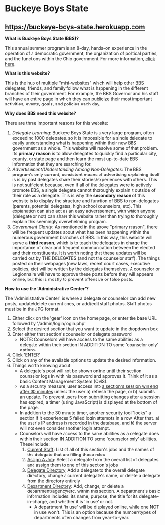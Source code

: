 # Buckeye Boys State

## https://buckeye-boys-state.herokuapp.com

<b>What is Buckeye Boys State (BBS)?</b>
<p>
  This annual summer program is an 8-day, hands-on experience in the operation of a democratic government, the organization of political parties, and the functions within the Ohio government. For more information, <a href="http://www.ohiobuckeyeboysstate.com/">click here</a>.
 </p>

<b>What is this website?</b>
<p>
  This is the hub of multiple "mini-websites" which will help other BBS delegates, friends, and family follow what is happening in the different branches of their government. For example, the BBS Governor and his staff will have an entire page in which they can publicize their most important activities, events, goals, and policies each day.
</p>

<b>Why does BBS need this website?</b>
<p>
  There are three important reasons for this website:
  <ol>
    <li>
      <i>Delegate Learning</i>: Buckeye Boys State is a very large program, often exceeding 1000 delegates, so it is impossible for a single delegate to easily understanding what is happening within their new BBS government as a whole. This website will resolve some of that problem. Its <b>primary reason</b> is to allow delegates to quickly find a particular city, county, or state page and then learn the most up-to-date BBS information that they are searching for.
    </li>
    <li>
      <i>Advertisement/Understanding Among Non-Delegates</i>: The BBS program's only current, consistent means of advertising explaining itself is is by past delegates share their stories/experiences with others. This is not sufficient because, even if all of the delegates were to actively promote BBS, a single delegate cannot thoroughly explain it outside of their role as a delegate. This is why the <b>secondary reason</b> of this website is to display the structure and function of BBS to non-delegates (parents, potential delegates, high school counselors, etc). This explanation can also act as an easy advertisement, with which anyone (delegate or not) can share this website rather than trying to thoroughly explain this seemingly overwhelming program.
    </li>
    <li>
      <i>Government Clarity</i>: As mentioned in the above "primary reason", there will be frequent updates about what has been happening within the numerous government branches of BBS. In this way, this website will serve a <b>third reason</b>, which is to teach the delegates in charge the importance of clear and frequent communication between the elected and their constituents. It is worth noting that these updates will be carried out by THE DELEGATES (and not the counselor staff). The things posted on their webpages (new laws, recent court cases, executive policies, etc) will be written by the delegates themselves. A counselor or Legionnaire will have to approve these posts before they will appears online, but this is mostly to prevent offensive or false posts.
    </li>
  </ol>
</p>

<b>How to use the 'Administrative Center'?</b>
<p>
  The 'Administrative Center' is where a delegate or counselor can add new posts, update/delete current ones, or add/edit staff photos. Staff photos must be in the JPG format.
  <ol>
    <li>
      Either click on the 'gear' icon on the home page, or enter the base URL followed by '/admin/login/login.php'
    </li>
    <li>
      Select the desired section that you want to update in the dropdown box
    </li>
    <li>
      Enter either that section's counselor or delegate password.
      <ul>
        <li>
          NOTE: Counselors will have access to the same abilities as a delegate within their section IN ADDITION TO some 'counselor only' options.
        </li>
      </ul>
    </li>
    <li>
      Click 'ENTER'
    </li>
    <li>
      Click on any of the available options to update the desired information.
    </li>
    <li>
      Things worth knowing about
      <ul>
        <li>
          A delegate's post will not be shown online until their section counselor logs in with his password and approves it. Think of it as a basic Content Management System (CMS).
        </li>
        <li>
          As a security measure, user access into <u>a section's session will end after 30 minutes</u> unless the user a) refresh the page, or b) submits an update. To prevent users from submitting changes after a session has expired, a timer (using JavaScript) is displayed at the bottom of the page.
        </li>
        <li>
          In addition to the 30 minute timer, another security tool "locks" a section if it experiences 5 failed login attempts in a row. After that, a) the user's IP address is recorded in the database, and b) the server will not even consider another login attempt.
        </li>
        <li>
          Counselors will have access to the same abilities as a delegate does within their section IN ADDITION TO some 'counselor only' abilities. These include:
          <ol>
            <li>
              <u>Current Staff</u>: List of all of this section's jobs and the names of the delegate that are filling those roles
            </li>
            <li>
              <u>Assign A Job</u>: Select a delegate from the overall list of delegates and assign them to one of this section's jobs
            </li>
            <li>
              <u>Delegate Directory</u>: Add a delegate to the overall delegate directory, change a current delegate's name, or delete a delegate from the directory entirely
            </li>
            <li>
              <u>Department Directory</u>: Add, change, or delete a department/agency/etc. within this section. A department's basic information includes: its name, purpose, the title for its delegate-in-charge, and whether it is 'in use' or not.
              <ul>
                <li>
                  A department 'in use' will be displayed online, while one NOT in use won't. This is an option because the number/types of departments often changes from year-to-year.
                </li>
              </ul>
            </li>
          <ol>
        </li>
      </ul>
    </li>
  </ol>
</p>
